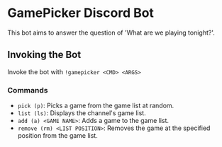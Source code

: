 # GamePicker Discord Bot

This bot aims to answer the question of 'What are we playing tonight?'.

## Invoking the Bot
Invoke the bot with `!gamepicker <CMD> <ARGS>`

### Commands
* `pick (p)`: Picks a game from the game list at random.
* `list (ls)`: Displays the channel's game list.
* `add (a) <GAME NAME>`: Adds a game to the game list.
* `remove (rm) <LIST POSITION>`: Removes the game at the specified position from the game list.
